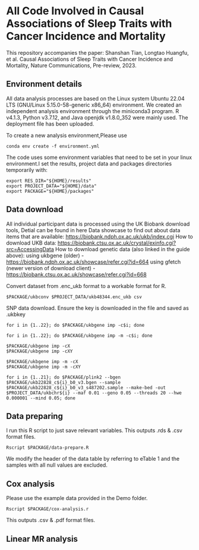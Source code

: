 # All Code Involved in Causal Associations of Sleep Traits with Cancer Incidence and Mortality
This repository accompanies the paper:
Shanshan Tian, Longtao Huangfu, et al. Causal Associations of Sleep Traits with Cancer Incidence and Mortality, Nature Communications, Pre-review, 2023.

## Environment details
All data analysis processes are based on the Linux system Ubuntu 22.04 LTS (GNU/Linux 5.15.0-58-generic x86_64) environment. We created an independent analysis environment through the miniconda3 program. R v4.1.3, Python v3.7.12, and Java openjdk v1.8.0_352 were mainly used. The deployment file has been uploaded.

To create a new analysis environment,Please use
```
conda env create -f environment.yml
```

The code uses some environment variables that need to be set in your linux environment.I set the results, project data and packages directories temporarily with:
```
export RES_DIR="${HOME}/results"
export PROJECT_DATA="${HOME}/data"
export PACKAGE="${HOME}/packages"
```

## Data download 
All individual participant data is processed using the UK Biobank download tools, Detial can be found in here
Data showcase to find out about data items that are available: https://biobank.ndph.ox.ac.uk/ukb/index.cgi 
How to download UKB data: https://biobank.ctsu.ox.ac.uk/crystal/exinfo.cgi?src=AccessingData 
How to download genetic data (also linked in the guide above): 
using ukbgene (older) - https://biobank.ndph.ox.ac.uk/showcase/refer.cgi?id=664 
using gfetch (newer version of download client) - https://biobank.ctsu.ox.ac.uk/showcase/refer.cgi?id=668

Convert dataset from .enc_ukb format to a workable format for R.
```
$PACKAGE/ukbconv $PROJECT_DATA/ukb48344.enc_ukb csv
```

SNP data download. Ensure the key is downloaded in the file and saved as .ukbkey
```
for i in {1..22}; do $PACKAGE/ukbgene imp -c$i; done  

for i in {1..22}; do $PACKAGE/ukbgene imp -m -c$i; done

$PACKAGE/ukbgene imp -cX
$PACKAGE/ukbgene imp -cXY

$PACKAGE/ukbgene imp -m -cX
$PACKAGE/ukbgene imp -m -cXY
```

```
for i in {1..21}; do $PACKAGE/plink2 --bgen $PACKAGE/ukb22828_c${i}_b0_v3.bgen --sample $PACKAGE/ukb22828_c${i}_b0_v3_s487202.sample --make-bed -out $PROJECT_DATA/ukbchr${i} --maf 0.01 --geno 0.05 --threads 20 --hwe 0.000001 --mind 0.05; done
```


## Data preparing
I run this R script to just save relevant variables. This outputs .rds & .csv format files.
```
Rscript $PACKAGE/data-prepare.R
```
We modify the header of the data table by referring to eTable 1 and the samples with all null values are excluded.

## Cox analysis
Please use the example data provided in the Demo folder. 

```
Rscript $PACKAGE/cox-analysis.r
```
This outputs .csv & .pdf format files.

## Linear MR analysis


